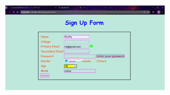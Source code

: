 ![image path](https://github.com/murthyns18/SignUpForm/blob/ba0bae3782da022090d8903a56e5c4a7a956e886/Screenshot%202024-12-19%20220657.png)

